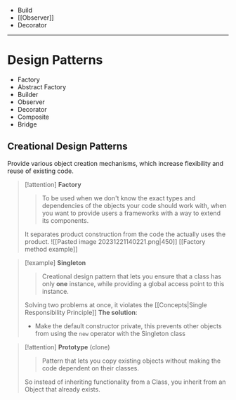 - Build
- [[Observer]]
- Decorator

---
# Design Patterns

- Factory 
- Abstract Factory 
- Builder
- Observer
- Decorator
- Composite
- Bridge

## Creational Design Patterns
Provide various object creation mechanisms, which increase flexibility and reuse of existing code. 

> [!attention]  **Factory**
> > To be used when we don't know the exact types and dependencies of the objects your code should work with, when you want to provide users a frameworks  with a way to extend its components. 
> 
> It separates product construction from the code the actually uses the product. 
> ![[Pasted image 20231221140221.png|450]] 
 > [[Factory method example]]


> [!example]  **Singleton**
> > Creational design pattern that lets you ensure that a class has only **one** instance, while providing a global access point to this instance. 
>
> Solving two problems at once, it violates the [[Concepts|Single Responsibility Principle]] 
> **The solution**: 
> - Make the default constructor private, this prevents other objects from using the `new` operator with the Singleton class

> [!attention]  **Prototype** (clone)
>  > Pattern that lets you copy existing objects without making the code dependent on their classes. 
>  
>  So instead of inheriting functionality from a Class, you inherit from an Object that already exists. 



